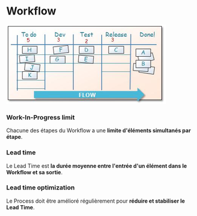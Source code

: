 # Workflow

![Kanban Workflow](../.gitbook/assets/image%20%289%29.png)

###  Work-In-Progress limit

Chacune des étapes du Workflow a une **limite d'éléments simultanés par étape**.

### Lead time

Le Lead Time est **la durée moyenne entre l'entrée d'un élément dans le Workflow et sa sortie**.

### Lead time optimization

Le Process doit être amélioré régulièrement pour **réduire et stabiliser le Lead Time**.

